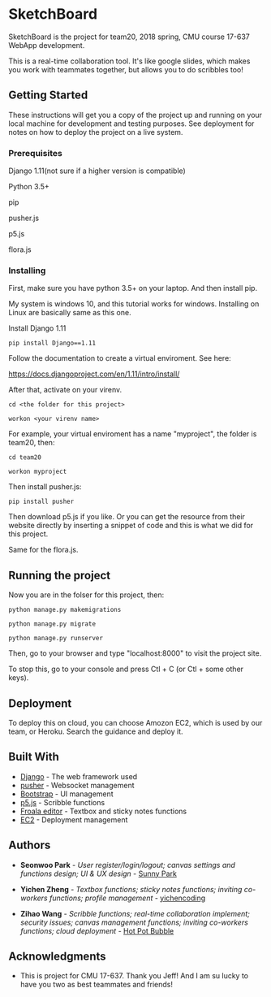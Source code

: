 # SketchBoard

SketchBoard is the project for team20, 2018 spring, CMU course 17-637 WebApp development.

This is a real-time collaboration tool. It's like google slides, which makes you work with teammates
together, but allows you to do scribbles too!

## Getting Started

These instructions will get you a copy of the project up and running on your local machine for development and testing purposes. See deployment for notes on how to deploy the project on a live system.

### Prerequisites

Django 1.11(not sure if a higher version is compatible)

Python 3.5+

pip

pusher.js

p5.js

flora.js

### Installing

First, make sure you have python 3.5+ on your laptop. And then install pip.

My system is windows 10, and this tutorial works for windows. Installing on Linux are basically same as this one.

Install Django 1.11

```
pip install Django==1.11
```

Follow the documentation to create a virtual enviroment. See here: 

https://docs.djangoproject.com/en/1.11/intro/install/

After that, activate on your virenv.

```
cd <the folder for this project>

workon <your virenv name>
```

For example, your virtual enviroment has a name "myproject", the folder is team20, then:

```
cd team20

workon myproject
```

Then install pusher.js:

```
pip install pusher

```

Then download p5.js if you like. Or you can get the resource from their website directly by inserting a snippet of code and this is what we did for this project.

Same for the flora.js.

## Running the project

Now you are in the folser for this project, then:

```
python manage.py makemigrations

python manage.py migrate

python manage.py runserver

```

Then, go to your browser and type "localhost:8000" to visit the project site.

To stop this, go to your console and press Ctl + C (or Ctl + some other keys).

## Deployment

To deploy this on cloud, you can choose Amozon EC2, which is used by our team, or Heroku. Search the guidance and deploy it.

## Built With

* [Django](https://www.djangoproject.com/) - The web framework used
* [pusher](https://pusher.com/) - Websocket management
* [Bootstrap](https://getbootstrap.com/) - UI management
* [p5.js](https://p5js.org/) - Scribble functions
* [Froala editor](https://www.froala.com/wysiwyg-editor) - Textbox and sticky notes functions
* [EC2](https://aws.amazon.com/ec2/) - Deployment management

## Authors

* **Seonwoo Park** - *User register/login/logout; canvas settings and functions design; UI & UX design* - [Sunny Park](https://github.com/sunny-sunwoo)

* **Yichen Zheng** - *Textbox functions; sticky notes functions; inviting co-workers functions; profile management* - [yichencoding](https://github.com/yichencoding)

* **Zihao Wang** - *Scribble functions; real-time collaboration implement; security issues; canvas management functions; inviting co-workers functions; cloud deployment* - [Hot Pot Bubble](https://github.com/zihaowangcmu)

## Acknowledgments

* This is project for CMU 17-637. Thank you Jeff! And I am su lucky to have you two as best teammates and friends!

